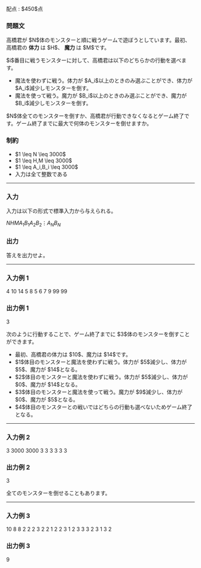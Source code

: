 
<div>

<span>

<span>

<p>
配点 : $450$点
</p>

<div>

<section>

### **問題文**

<p>
高橋君が $N$体のモンスターと順に戦うゲームで遊ぼうとしています。最初、高橋君の
<strong>
体力
</strong>
は $H$、
<strong>
魔力
</strong>
は $M$です。
</p>

<p>
$i$番目に戦うモンスターに対して、高橋君は以下のどちらかの行動を選べます。
</p>

<ul>

<li>
魔法を使わずに戦う。体力が $A_i$以上のときのみ選ぶことができ、体力が $A_i$減少しモンスターを倒す。
</li>

<li>
魔法を使って戦う。魔力が $B_i$以上のときのみ選ぶことができ、魔力が $B_i$減少しモンスターを倒す。
</li>

</ul>

<p>
$N$体全てのモンスターを倒すか、高橋君が行動できなくなるとゲーム終了です。ゲーム終了までに最大で何体のモンスターを倒せますか。
</p>

</section>

</div>

<div>

<section>

### **制約**

<ul>

<li>
$1 \leq N \leq 3000$
</li>

<li>
$1 \leq H,M \leq 3000$
</li>

<li>
$1 \leq A_i,B_i \leq 3000$
</li>

<li>
入力は全て整数である
</li>

</ul>

</section>

</div>

---

<div>

<div>

<section>

### **入力**

<p>
入力は以下の形式で標準入力から与えられる。
</p>

<div>

$N$$H$$M$$A_1$$B_1$$A_2$$B_2$$\vdots$$A_N$$B_N$
</div>

</section>

</div>

<div>

<section>

### **出力**

<p>
答えを出力せよ。  
</p>

</section>

</div>

</div>

---

<div>

<section>

### **入力例 1**

<div>

4 10 14
5 8
5 6
7 9
99 99

</div>

</section>

</div>

<div>

<section>

### **出力例 1**

<div>

3

</div>

<p>
次のように行動することで、ゲーム終了までに $3$体のモンスターを倒すことができます。
</p>

<ul>

<li>
最初、高橋君の体力は $10$、魔力は $14$です。
</li>

<li>
$1$体目のモンスターと魔法を使わずに戦う。体力が $5$減少し、体力が $5$、魔力が $14$となる。
</li>

<li>
$2$体目のモンスターと魔法を使わずに戦う。体力が $5$減少し、体力が $0$、魔力が $14$となる。
</li>

<li>
$3$体目のモンスターと魔法を使って戦う。魔力が $9$減少し、体力が $0$、魔力が $5$となる。
</li>

<li>
$4$体目のモンスターとの戦いではどちらの行動も選べないためゲーム終了となる。
</li>

</ul>

</section>

</div>

---

<div>

<section>

### **入力例 2**

<div>

3 3000 3000
3 3
3 3
3 3

</div>

</section>

</div>

<div>

<section>

### **出力例 2**

<div>

3

</div>

<p>
全てのモンスターを倒せることもあります。
</p>

</section>

</div>

---

<div>

<section>

### **入力例 3**

<div>

10 8 8
2 2
2 3
2 2
1 2
2 3
1 2
3 3
3 2
3 1
3 2

</div>

</section>

</div>

<div>

<section>

### **出力例 3**

<div>

9

</div>

</section>

</div>

</span>

</span>

</div>
